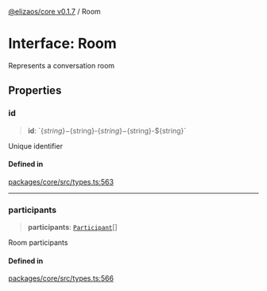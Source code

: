 [@elizaos/core v0.1.7](../index.md) / Room

# Interface: Room

Represents a conversation room

## Properties

### id

> **id**: \`$\{string\}-$\{string\}-$\{string\}-$\{string\}-$\{string\}\`

Unique identifier

#### Defined in

[packages/core/src/types.ts:563](https://github.com/JoeyKhd/eliza/blob/main/packages/core/src/types.ts#L563)

***

### participants

> **participants**: [`Participant`](Participant.md)[]

Room participants

#### Defined in

[packages/core/src/types.ts:566](https://github.com/JoeyKhd/eliza/blob/main/packages/core/src/types.ts#L566)

